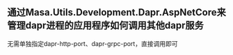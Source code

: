## 通过Masa.Utils.Development.Dapr.AspNetCore来管理dapr进程的应用程序如何调用其他dapr服务

无需单独指定dapr-http-port、dapr-grpc-port，直接调用即可